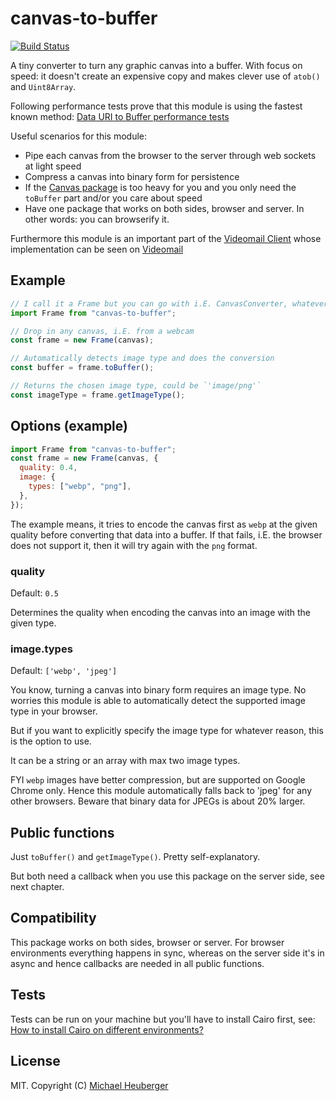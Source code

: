 # canvas-to-buffer

[![Build Status](https://travis-ci.org/binarykitchen/canvas-to-buffer.svg?branch=master)](https://travis-ci.org/binarykitchen/canvas-to-buffer)

A tiny converter to turn any graphic canvas into a buffer. With focus on speed: it doesn't create an expensive copy and makes clever use of `atob()` and `Uint8Array`.

Following performance tests prove that this module is using the fastest known method:
[Data URI to Buffer performance tests](http://jsperf.com/data-uri-to-buffer-performance/3)

Useful scenarios for this module:

- Pipe each canvas from the browser to the server through web sockets at light speed
- Compress a canvas into binary form for persistence
- If the [Canvas package](https://www.npmjs.com/package/canvas) is too heavy for you and you only need the `toBuffer` part and/or you care about speed
- Have one package that works on both sides, browser and server. In other words: you can browserify it.

Furthermore this module is an important part of the [Videomail Client](https://github.com/binarykitchen/videomail-client) whose implementation can be seen on [Videomail](https://www.videomail.io)

## Example

```js
// I call it a Frame but you can go with i.E. CanvasConverter, whatever
import Frame from "canvas-to-buffer";

// Drop in any canvas, i.E. from a webcam
const frame = new Frame(canvas);

// Automatically detects image type and does the conversion
const buffer = frame.toBuffer();

// Returns the chosen image type, could be `'image/png'`
const imageType = frame.getImageType();
```

## Options (example)

```js
import Frame from "canvas-to-buffer";
const frame = new Frame(canvas, {
  quality: 0.4,
  image: {
    types: ["webp", "png"],
  },
});
```

The example means, it tries to encode the canvas first as `webp` at the given quality before converting that data into a buffer. If that fails, i.E. the browser does not support it, then it will try again with the `png` format.

### quality

Default: `0.5`

Determines the quality when encoding the canvas into an image with the given type.

### image.types

Default: `['webp', 'jpeg']`

You know, turning a canvas into binary form requires an image type. No worries this module is able to automatically detect the supported image type in your browser.

But if you want to explicitly specify the image type for whatever reason, this is the option to use.

It can be a string or an array with max two image types.

FYI `webp` images have better compression, but are supported on Google Chrome only. Hence this module automatically falls back to 'jpeg' for any other browsers. Beware that binary data for JPEGs is about 20% larger.

## Public functions

Just `toBuffer()` and `getImageType()`. Pretty self-explanatory.

But both need a callback when you use this package on the server side, see next chapter.

## Compatibility

This package works on both sides, browser or server. For browser environments everything happens in sync, whereas on the server side it's in async and hence callbacks are needed in all public functions.

## Tests

Tests can be run on your machine but you'll have to install Cairo first, see:
[How to install Cairo on different environments?](https://github.com/Automattic/node-canvas/wiki/_pages)

## License

MIT. Copyright (C) [Michael Heuberger](https://binarykitchen.com)
